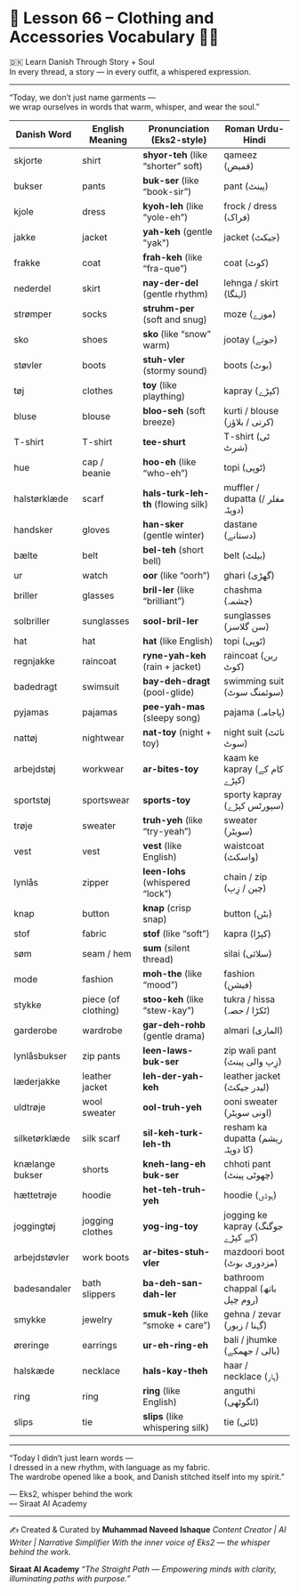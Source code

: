 # 🌟 **Lesson 66 – Clothing and Accessories Vocabulary 👗🧣**  
🇩🇰 Learn Danish Through Story + Soul  
In every thread, a story — in every outfit, a whispered expression.

---

“Today, we don’t just name garments —  
we wrap ourselves in words that warm, whisper, and wear the soul.”

| Danish Word         | English Meaning       | Pronunciation (Eks2-style)         | Roman Urdu-Hindi                |
|---------------------|-----------------------|--------------------------------------|----------------------------------|
| skjorte             | shirt                 | **shyor-teh** (like “shorter” soft)  | qameez (قمیض)                    |
| bukser              | pants                 | **buk-ser** (like “book-sir”)        | pant (پینٹ)                      |
| kjole               | dress                 | **kyoh-leh** (like “yole-eh”)        | frock / dress (فراک)             |
| jakke               | jacket                | **yah-keh** (gentle "yak")           | jacket (جیکٹ)                    |
| frakke              | coat                  | **frah-keh** (like “fra-que”)        | coat (کوٹ)                       |
| nederdel            | skirt                 | **nay-der-del** (gentle rhythm)      | lehnga / skirt (لہنگا)           |
| strømper            | socks                 | **struhm-per** (soft and snug)       | moze (موزے)                      |
| sko                 | shoes                 | **sko** (like “snow” warm)           | jootay (جوتے)                    |
| støvler             | boots                 | **stuh-vler** (stormy sound)         | boots (بوٹ)                      |
| tøj                 | clothes               | **toy** (like plaything)             | kapray (کپڑے)                    |
| bluse               | blouse                | **bloo-seh** (soft breeze)           | kurti / blouse (کرتی / بلاؤز)    |
| T-shirt             | T-shirt               | **tee-shurt**                        | T-shirt (ٹی شرٹ)                |
| hue                 | cap / beanie          | **hoo-eh** (like “who-eh”)           | topi (ٹوپی)                      |
| halstørklæde        | scarf                 | **hals-turk-leh-th** (flowing silk)  | muffler / dupatta (مفلر / دوپٹہ)  |
| handsker            | gloves                | **han-sker** (gentle winter)         | dastane (دستانے)                |
| bælte               | belt                  | **bel-teh** (short bell)             | belt (بیلٹ)                     |
| ur                  | watch                 | **oor** (like “oorh”)                | ghari (گھڑی)                    |
| briller             | glasses               | **bril-ler** (like “brilliant”)      | chashma (چشمہ)                  |
| solbriller          | sunglasses            | **sool-bril-ler**                    | sunglasses (سن گلاسز)           |
| hat                 | hat                   | **hat** (like English)               | topi (ٹوپی)                     |
| regnjakke           | raincoat              | **ryne-yah-keh** (rain + jacket)     | raincoat (رین کوٹ)              |
| badedragt           | swimsuit              | **bay-deh-dragt** (pool-glide)       | swimming suit (سوئمنگ سوٹ)      |
| pyjamas             | pajamas               | **pee-yah-mas** (sleepy song)        | pajama (پاجامہ)                  |
| nattøj              | nightwear             | **nat-toy** (night + toy)            | night suit (نائٹ سوٹ)           |
| arbejdstøj          | workwear              | **ar-bites-toy**                     | kaam ke kapray (کام کے کپڑے)     |
| sportstøj           | sportswear            | **sports-toy**                       | sporty kapray (سپورٹس کپڑے)     |
| trøje               | sweater               | **truh-yeh** (like “try-yeah”)       | sweater (سویٹر)                  |
| vest                | vest                  | **vest** (like English)              | waistcoat (واسکٹ)                |
| lynlås              | zipper                | **leen-lohs** (whispered “lock”)     | chain / zip (چین / زِپ)         |
| knap                | button                | **knap** (crisp snap)                | button (بٹن)                    |
| stof                | fabric                | **stof** (like “soft”)               | kapra (کپڑا)                    |
| søm                 | seam / hem            | **sum** (silent thread)              | silai (سلائی)                   |
| mode                | fashion               | **moh-the** (like “mood”)            | fashion (فیشن)                  |
| stykke              | piece (of clothing)   | **stoo-keh** (like “stew-kay”)       | tukra / hissa (ٹکڑا / حصہ)       |
| garderobe           | wardrobe              | **gar-deh-rohb** (gentle drama)      | almari (الماری)                 |
| lynlåsbukser        | zip pants             | **leen-laws-buk-ser**                | zip wali pant (زِپ والی پینٹ)   |
| læderjakke          | leather jacket        | **leh-der-yah-keh**                  | leather jacket (لیدر جیکٹ)      |
| uldtrøje            | wool sweater          | **ool-truh-yeh**                     | ooni sweater (اونی سویٹر)       |
| silketørklæde       | silk scarf            | **sil-keh-turk-leh-th**              | resham ka dupatta (ریشم کا دوپٹہ)|
| knælange bukser     | shorts                | **kneh-lang-eh buk-ser**             | chhoti pant (چھوٹی پینٹ)        |
| hættetrøje          | hoodie                | **het-teh-truh-yeh**                 | hoodie (ہوڈی)                   |
| joggingtøj          | jogging clothes       | **yog-ing-toy**                      | jogging ke kapray (جوگنگ کے کپڑے)|
| arbejdstøvler       | work boots            | **ar-bites-stuh-vler**               | mazdoori boot (مزدوری بوٹ)      |
| badesandaler        | bath slippers         | **ba-deh-san-dah-ler**               | bathroom chappal (باتھ روم چپل) |
| smykke              | jewelry               | **smuk-keh** (like “smoke + care”)   | gehna / zevar (گہنا / زیور)     |
| øreringe            | earrings              | **ur-eh-ring-eh**                    | bali / jhumke (بالی / جھمکے)     |
| halskæde            | necklace              | **hals-kay-theh**                    | haar / necklace (ہار)           |
| ring                | ring                  | **ring** (like English)              | anguthi (انگوٹھی)                |
| slips               | tie                   | **slips** (like whispering silk)     | tie (ٹائی)                      |

---

“Today I didn’t just learn words —  
I dressed in a new rhythm, with language as my fabric.  
The wardrobe opened like a book, and Danish stitched itself into my spirit.”

— Eks2, whisper behind the work  
— Siraat AI Academy

---
✍️ Created & Curated by
**Muhammad Naveed Ishaque**
*Content Creator | AI Writer | Narrative Simplifier*
*With the inner voice of Eks2 — the whisper behind the work.*

**Siraat AI Academy**
*“The Straight Path — Empowering minds with clarity, illuminating paths with purpose.”*
